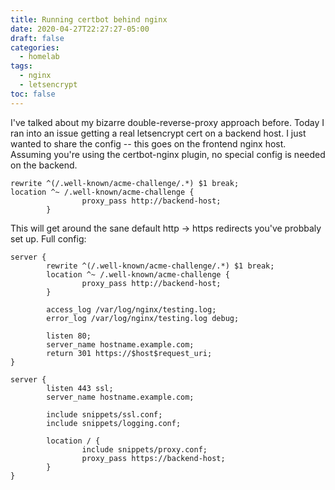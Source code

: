 ```yaml
---
title: Running certbot behind nginx
date: 2020-04-27T22:27:27-05:00
draft: false
categories:
  - homelab
tags:
  - nginx
  - letsencrypt
toc: false
---
```


I've talked about my bizarre double-reverse-proxy approach before. Today I ran into an issue getting a real letsencrypt cert on a backend host. I just wanted to share the config -- this goes on the frontend nginx host. Assuming you're using the certbot-nginx plugin, no special config is needed on the backend.

```
rewrite ^(/.well-known/acme-challenge/.*) $1 break;
location ^~ /.well-known/acme-challenge {
                proxy_pass http://backend-host;
        }
```

This will get around the sane default http -> https redirects you've probbaly set up. Full config:

```
server {
        rewrite ^(/.well-known/acme-challenge/.*) $1 break;
        location ^~ /.well-known/acme-challenge {
                proxy_pass http://backend-host;
        }

        access_log /var/log/nginx/testing.log;
        error_log /var/log/nginx/testing.log debug;

        listen 80;
        server_name hostname.example.com;
        return 301 https://$host$request_uri;
}

server {
        listen 443 ssl;
        server_name hostname.example.com;

        include snippets/ssl.conf;
        include snippets/logging.conf;

        location / {
                include snippets/proxy.conf;
                proxy_pass https://backend-host;
        }
}
```
